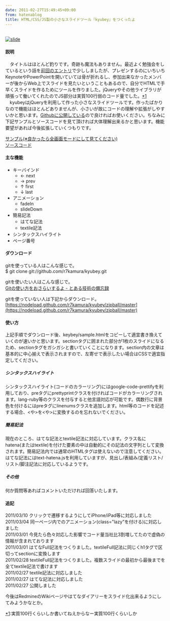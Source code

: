 ```yaml
---
date: 2011-02-27T15:49:45+09:00
from: hatenablog
title: HTML/CSS/JS製の小さなスライドツール『kyubey』をつくったよ
---
```

[  
 ![slide](http://gyazo.com/cbf2cbc49f709b3f00b84e9958f593e8.png)  
](http://arumakan.org/kyubey/sample.html)

#### 説明

　タイトルはほとんど釣りです。奇跡も魔法もありません。最近よく勉強会をしているという話を[前回のエントリ](http://d.hatena.ne.jp/r7kamura/20110222/1298371277)で少ししましたが、プレゼンするのにいちいちKeynoteやPowerPointを開いていては骨が折れるし、参加出来なかったメンバーが後からWeb上でスライドを見たいということもあるので、自分でHTMLで手早くスライドを作るためにツールを作りました。jQueryやその他ライブラリが頑張って働いてくれたのでJS部分は実質100行弱のコード量でした。[\*1](#f1 "実質100行くらいしか書いてねえからなー実質100行くらいしか")  
　kyubeyはjQueryを利用して作った小さなスライドツールです。作ったばかりなので機能はほとんどありませんが、小さいが故にコードの理解や拡張がしやすいかと思います。[Githubに公開している](https://github.com/r7kamura/kyubey)ので良ければお使いください。ちなみに下記サンプルとソースコードを見て頂ければ大体理解出来るかと思います。機能要望があれば今後拡張していくつもりです。

  

[サンプル(※良かったら全画面モードにして見てください)](http://arumakan.org/kyubey/sample.html)  
[ソースコード](https://github.com/r7kamura/kyubey)

#### 主な機能

- キーバインド
  - ← next
  - → prev
  - ↑ first
  - ↓ last
- アニメーション
  - fadeIn
  - slideDown
- 簡易記法
  - はてな記法
  - textile記法
- シンタックスハイライト
- ページ番号

#### ダウンロード

gitを使っている人はこんな感じで。  
$ git clone git://github.com/r7kamura/kyubey.git

  

gitを使いたい人はこんな感じで。  
[Gitの使い方をおさらいするよ - とある技術の備忘録](http://d.hatena.ne.jp/r7kamura/20110215/1297771813)

  

gitを使っていない人は下記からダウンロード。  
[https://nodeload.github.com/r7kamura/kyubey/zipball/master](https://nodeload.github.com/r7kamura/kyubey/zipball/master)

#### 使い方

上記手順でダウンロード後、keybey/sample.htmlをコピーして適宜書き換えていくのが速いかと思います。sectionタグに囲まれた部分が1枚のスライドになるため、sectionタグをガシガシと書いていくことになります。section内の文章は基本的に中心揃えで表示されますので、左寄せで表示したい場合はCSSで適宜指定してください。

##### シンタックスハイライト

シンタックスハイライト(コードのカラーリング)にはgoogle-code-prettifyを利用しており、preタグにprettyprintクラスを付ければコードがカラーリングされます。lang-ruby等のクラスを付与すると他言語対応が可能です。偶数行に背景色を付けるにはpreタグにlinenumsクラスを追加します。html等のコードを記述する場合、\<や\>を&lt;や&gt;に変換するのを忘れないでください。

##### 簡易記法

現在のところ、はてな記法とtextile記法に対応しています。クラス名にhatena(またはtextile)を付けた要素の中は自動的にその記法の文字列として変換されます。簡易記法内では通常のHTMLタグは使えないので注意してください。はてな記法にはtext-hatena.jsを利用していますが、見出し/表組み/定義リスト/リスト/脚注記法に対応しているようです。

##### その他

何か質問等あればコメントいただければ回答いたします。

  

#### 追記

2011/03/10 クリックで遷移するようにしてiPhone/iPad等に対応しました  
2011/03/04 同一ページ内でのアニメーション(class="lazy"を付ける)に対応しました  
2011/03/01 今見たら色々対応した影響でコード量当社比3割増してたので虚偽の情報が含まれております  
2011/03/01 はてなFull記法をつくりました。textileFull記法に同じくh1タグで区切ってsectionに変換します  
2011/02/28 textileFull記法をつくりました。複数スライドの最初から最後までを全てtextile記法で書けます  
2011/02/27 textile記法に対応しました  
2011/02/27 はてな記法に対応しました  
2011/02/27 公開しました

  

今後はRedmineのWikiページやはてなダイアリーをスライド化出来るようにしてみようかなとか。

[\*1](#fn1):実質100行くらいしか書いてねえからなー実質100行くらいしか


